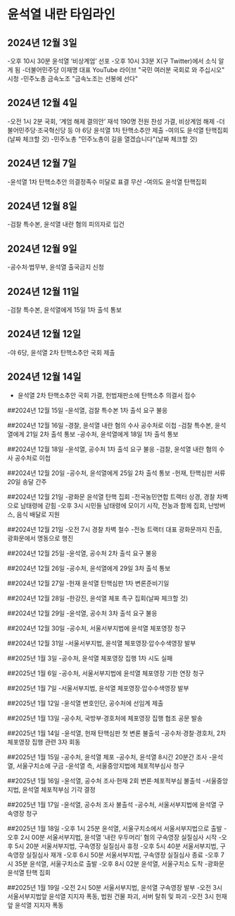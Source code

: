 # 윤석열 내란 타임라인

## 2024년 12월 3일
-오후 10시 30분 윤석열 ‘비상계엄’ 선포
-오후 10시 33분 X(구 Twitter)에서 소식 알게 됨
-더불어민주당 이재명 대표 YouTube 라이브 "국민 여러분 국회로 와 주십시오" 시청
-민주노총 금속노조 "금속노조는 선봉에 선다"

## 2024년 12월 4일
-오전 1시 2분 국회, ‘계엄 해제 결의안’ 재석 190명 전원 찬성 가결, 비상계엄 해제
-더불어민주당·조국혁신당 등 야 6당 윤석열 1차 탄핵소추안 제출
-여의도 윤석열 탄핵집회(날짜 체크할 것)
-민주노총 "민주노총이 길을 열겠습니다"(날짜 체크할 것)

## 2024년 12월 7일
-윤석열 1차 탄핵소추안 의결정족수 미달로 표결 무산
-여의도 윤석열 탄핵집회

## 2024년 12월 8일
-검찰 특수본, 윤석열 내란 혐의 피의자로 입건

## 2024년 12월 9일
-공수처·법무부, 윤석열 출국금지 신청

## 2024년 12월 11일
-검찰 특수본, 윤석열에게 15일 1차 출석 통보

## 2024년 12월 12일
-야 6당, 윤석열 2차 탄핵소추안 국회 제출

## 2024년 12월 14일
- 윤석열 2차 탄핵소추안 국회 가결, 헌법재판소에 탄핵소추 의결서 접수

##2024년 12월 15일
-윤석열, 검찰 특수본 1차 출석 요구 불응

##2024년 12월 16일
-경찰, 윤석열 내란 혐의 수사 공수처로 이첩
-검찰 특수본, 윤석열에게 21일 2차 출석 통보
-공수처, 윤석열에게 18일 1차 출석 통보

##2024년 12월 18일
-윤석열, 공수처 1차 출석 요구 불응
-검찰, 윤석열 내란 혐의 수사 공수처로 이첩

##2024년 12월 20일
-공수처, 윤석열에게 25일 2차 출석 통보
-헌재, 탄핵심판 서류 20일 송달 간주

##2024년 12월 21일
-광화문 윤석열 탄핵 집회
-전국농민연합 트랙터 상경, 경찰 차벽으로 남태령에 갇힘
-오후 3시 시민들 남태령에 모이기 시작, 전농과 함께 집회, 난방버스, 음식 배달로 지원

##2024년 12월 21일
-오전 7시 경찰 차벽 철수
-전농 트랙터 대표 광화문까지 진출, 광화문에서 명동으로 행진

##2024년 12월 25일
-윤석열, 공수처 2차 출석 요구 불응

##2024년 12월 26일
-공수처, 윤석열에게 29일 3차 출석 통보

##2024년 12월 27일
-헌재 윤석열 탄핵심판 1차 변론준비기일

##2024년 12월 28일
-한강진, 윤석열 체포 촉구 집회(날짜 체크할 것)

##2024년 12월 29일
-윤석열, 공수처 3차 출석 요구 불응

##2024년 12월 30일
-공수처, 서울서부지법에 윤석열 체포영장 청구

##2024년 12월 31일
-서울서부지법, 윤석열 체포영장·압수수색영장 발부

##2025년 1월 3일
-공수처, 윤석열 체포영장 집행 1차 시도 실패

##2025년 1월 6일
-공수처, 서울서부지법에 윤석열 체포영장 기한 연장 청구

##2025년 1월 7일
-서울서부지법, 윤석열 체포영장·압수수색영장 발부

##2025년 1월 12일
-윤석열 변호인단, 공수처에 선임계 제출

##2025년 1월 13일
-공수처, 국방부·경호처에 체포영장 집행 협조 공문 발송

##2025년 1월 14일
-윤석열, 헌재 탄핵심판 첫 변론 불출석
-공수처·경찰·경호처, 2차 체포영장 집행 관련 3자 회동

##2025년 1월 15일
-공수처, 윤석열 체포
-공수처, 윤석열 8시간 20분간 조사
-윤석열, 서울구치소에 구금
-윤석열 측, 서울중앙지법에 체포적부심사 청구

##2025년 1월 16일
-윤석열, 공수처 조사·헌재 2회 변론·체포적부심 불출석
-서울중앙지법, 윤석열 체포적부심 기각 결정

##2025년 1월 17일
-윤석열, 공수처 조사 불출석
-공수처, 서울서부지법에 윤석열 구속영장 청구

##2025년 1월 18일
-오후 1시 25분 윤석열, 서울구치소에서 서울서부지법으로 출발
-오후 2시 00분 서울서부지법, 윤석열 ‘내란 우두머리’ 혐의 구속영장 실질심사 시작
-오후 5시 20분 서울서부지법, 구속영장 실질심사 휴정
-오후 5시 40분 서울서부지법, 구속영장 실질심사 재개
-오후 6시 50분 서울서부지법, 구속영장 실질심사 종료
-오후 7시 35분 윤석열, 서울구치소로 출발
-오후 8시 02분 윤석열, 서울구치소 도착
-광화문 윤석열 탄핵 집회

##2025년 1월 19일
-오전 2시 50분 서울서부지법, 윤석열 구속영장 발부
-오전 3시 서울서부지법앞 윤석열 지지자 폭동, 법원 건물 파괴, 서버 탈취 및 파괴
-오전 3시 헌재앞 윤석열 지지자 폭동
